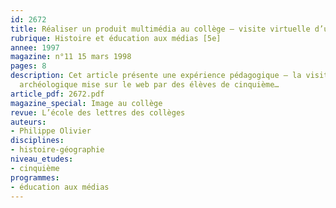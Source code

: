 ```yaml
---
id: 2672
title: Réaliser un produit multimédia au collège – visite virtuelle d’un site archéologique
rubrique: Histoire et éducation aux médias [5e]
annee: 1997
magazine: n°11 15 mars 1998
pages: 8
description: Cet article présente une expérience pédagogique – la visite d’un site
  archéologique mise sur le web par des élèves de cinquième…
article_pdf: 2672.pdf
magazine_special: Image au collège
revue: L’école des lettres des collèges
auteurs:
- Philippe Olivier
disciplines:
- histoire-géographie
niveau_etudes:
- cinquième
programmes:
- éducation aux médias
---
```

